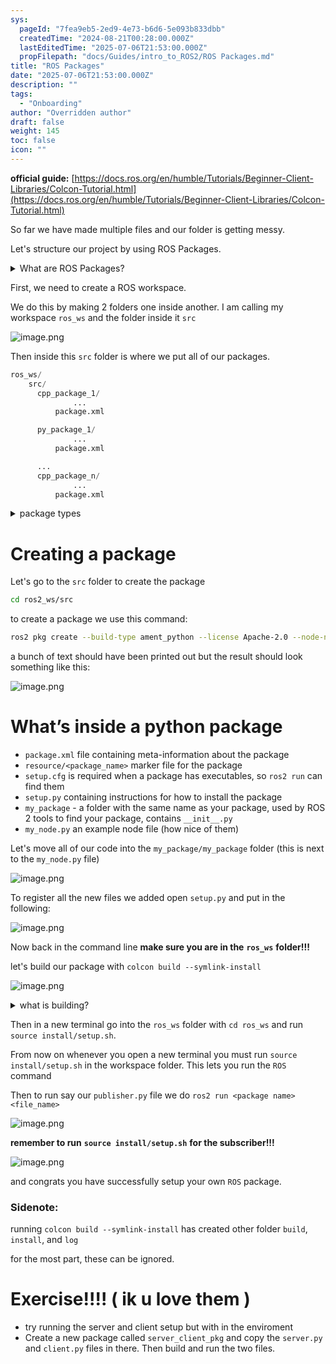 ```yaml
---
sys:
  pageId: "7fea9eb5-2ed9-4e73-b6d6-5e093b833dbb"
  createdTime: "2024-08-21T00:28:00.000Z"
  lastEditedTime: "2025-07-06T21:53:00.000Z"
  propFilepath: "docs/Guides/intro_to_ROS2/ROS Packages.md"
title: "ROS Packages"
date: "2025-07-06T21:53:00.000Z"
description: ""
tags:
  - "Onboarding"
author: "Overridden author"
draft: false
weight: 145
toc: false
icon: ""
---
```


**official guide:** [https://docs.ros.org/en/humble/Tutorials/Beginner-Client-Libraries/Colcon-Tutorial.html](https://docs.ros.org/en/humble/Tutorials/Beginner-Client-Libraries/Colcon-Tutorial.html)

So far we have made multiple files and our folder is getting messy.

Let's structure our project by using ROS Packages.

<details>
      <summary>What are ROS Packages?</summary>
      ROS Packages are, as the name implies, packages of code that are highly sharable between ROS developers.
  </details>

First, we need to create a ROS workspace.

We do this by making 2 folders one inside another. I am calling my workspace `ros_ws` and the folder inside it `src`

![image.png](https://prod-files-secure.s3.us-west-2.amazonaws.com/d518164a-d88e-44d1-a4ee-3adb3bd8bce0/70706947-fd18-4537-a67b-e12946812d31/image.png?X-Amz-Algorithm=AWS4-HMAC-SHA256&X-Amz-Content-Sha256=UNSIGNED-PAYLOAD&X-Amz-Credential=ASIAZI2LB46674NIX3UQ%2F20250805%2Fus-west-2%2Fs3%2Faws4_request&X-Amz-Date=20250805T071650Z&X-Amz-Expires=3600&X-Amz-Security-Token=IQoJb3JpZ2luX2VjEB8aCXVzLXdlc3QtMiJHMEUCIGqkZGF1se36ug8McuWyfvhjxXSzrotQCC4O5CGHpwUZAiEA7eNdhEwnrIAS3Hb%2BeEYptptFFi9guagHhqaxaW2MPGIq%2FwMIWBAAGgw2Mzc0MjMxODM4MDUiDBaZN%2FX39Tcvm0f7mCrcA%2Blb7%2BGOOe9EXK1xDEnmtwHRbOkLgJ4sL69rtnSNbJ6AwSVxXDpA17XjRLvrGdqcwU3zCvCDSjvDSd6lKStyiWxzmTVevg8iPNxgukj%2F7kkICldmhdyIJ5lZnN10iQLee9g08jap%2BoK1TJQy86THdQKydhmFXjLzz0cchDdR65e%2FJhMJ1OsdRF8WxLG1f78b2UnOW5MNJZgIjcPWoAsL2Nei7Hi7jgG8%2Bs1Qn5Qewpz8SKq6xz0hxiVkJNxifaxPlpFDSVHvYmvplQaLBSeE9jh49hTfme%2FXdzaC4Y1c%2FUh7Tk09ThAJRjreIxc6NGxKlNwaoeTzGD1hmnSq44A14XMa40D3o8ZLnOnEEMiGb%2FsT59Rpgy7pemP4EacvmoEWFoNwRCr5cSDxFg32JRhVb2Y6z99GhwzAYhL9P%2FjXqdigjfFHRaoq%2BUHLgVmIrXrOhQgix9l0AurbSfVB4Q%2B1f6%2BqwkMIvMWm4WxuE7mwqC24NApmJPNn49U5hH8lg1TuvUb%2Fqj7Zm9r3NjBkNyVR07y%2F%2BOyaG%2BdrxQMWNefQK81DEXKuAswa%2FW3DorpKA29u0hvwOC%2BZ7yklyCS6N95lEQWNK%2BixIwB4bfYlBNac8AKop7jPK69W%2BOagTnRpMP3axsQGOqUBiUCCSxnSDb7%2Fzs4ZjtQXJGn%2BKmtr5Oj1%2FLjOwYeygCoGPRQMY2ZOx7JfMsurJjZqBheLPFv5l9MQ9tBdBHzjnuP5mD8Lj%2BQv1GNjcuALbvo8Ie0ADP%2F6ClE0%2BYmEAEBMtCcV5JfXJidWgzn0rTYKVY4v2rJw5saDmozCc8%2FDCC3%2BeMifPO4JgWva0ToCHEWd1cgw4q2RsXCiLQMj%2BjSeFycS3roF&X-Amz-Signature=2cf8a96a22e890e6c27319911b5345cb1aca5ea291dc9f68d7450b22f46a179f&X-Amz-SignedHeaders=host&x-amz-checksum-mode=ENABLED&x-id=GetObject)

Then inside this `src` folder is where we put all of our packages.

```python
ros_ws/
    src/
      cpp_package_1/
		      ...
          package.xml

      py_package_1/
		      ...
          package.xml

      ...
      cpp_package_n/
		      ...
          package.xml

```

<details>

<summary>package types</summary>

packages can be either `C++` or python.

the intern file structure is different for each but for this guide we will stick to creating python packages

</details>

# Creating a package

Let's go to the `src` folder to create the package

```bash
cd ros2_ws/src
```

to create a package we use this command:

```bash
ros2 pkg create --build-type ament_python --license Apache-2.0 --node-name my_node my_package
```

a bunch of text should have been printed out but the result should look something like this:

![image.png](https://prod-files-secure.s3.us-west-2.amazonaws.com/d518164a-d88e-44d1-a4ee-3adb3bd8bce0/e6cf1e3f-8512-4a3e-b131-079f800bf3e8/image.png?X-Amz-Algorithm=AWS4-HMAC-SHA256&X-Amz-Content-Sha256=UNSIGNED-PAYLOAD&X-Amz-Credential=ASIAZI2LB46674NIX3UQ%2F20250805%2Fus-west-2%2Fs3%2Faws4_request&X-Amz-Date=20250805T071650Z&X-Amz-Expires=3600&X-Amz-Security-Token=IQoJb3JpZ2luX2VjEB8aCXVzLXdlc3QtMiJHMEUCIGqkZGF1se36ug8McuWyfvhjxXSzrotQCC4O5CGHpwUZAiEA7eNdhEwnrIAS3Hb%2BeEYptptFFi9guagHhqaxaW2MPGIq%2FwMIWBAAGgw2Mzc0MjMxODM4MDUiDBaZN%2FX39Tcvm0f7mCrcA%2Blb7%2BGOOe9EXK1xDEnmtwHRbOkLgJ4sL69rtnSNbJ6AwSVxXDpA17XjRLvrGdqcwU3zCvCDSjvDSd6lKStyiWxzmTVevg8iPNxgukj%2F7kkICldmhdyIJ5lZnN10iQLee9g08jap%2BoK1TJQy86THdQKydhmFXjLzz0cchDdR65e%2FJhMJ1OsdRF8WxLG1f78b2UnOW5MNJZgIjcPWoAsL2Nei7Hi7jgG8%2Bs1Qn5Qewpz8SKq6xz0hxiVkJNxifaxPlpFDSVHvYmvplQaLBSeE9jh49hTfme%2FXdzaC4Y1c%2FUh7Tk09ThAJRjreIxc6NGxKlNwaoeTzGD1hmnSq44A14XMa40D3o8ZLnOnEEMiGb%2FsT59Rpgy7pemP4EacvmoEWFoNwRCr5cSDxFg32JRhVb2Y6z99GhwzAYhL9P%2FjXqdigjfFHRaoq%2BUHLgVmIrXrOhQgix9l0AurbSfVB4Q%2B1f6%2BqwkMIvMWm4WxuE7mwqC24NApmJPNn49U5hH8lg1TuvUb%2Fqj7Zm9r3NjBkNyVR07y%2F%2BOyaG%2BdrxQMWNefQK81DEXKuAswa%2FW3DorpKA29u0hvwOC%2BZ7yklyCS6N95lEQWNK%2BixIwB4bfYlBNac8AKop7jPK69W%2BOagTnRpMP3axsQGOqUBiUCCSxnSDb7%2Fzs4ZjtQXJGn%2BKmtr5Oj1%2FLjOwYeygCoGPRQMY2ZOx7JfMsurJjZqBheLPFv5l9MQ9tBdBHzjnuP5mD8Lj%2BQv1GNjcuALbvo8Ie0ADP%2F6ClE0%2BYmEAEBMtCcV5JfXJidWgzn0rTYKVY4v2rJw5saDmozCc8%2FDCC3%2BeMifPO4JgWva0ToCHEWd1cgw4q2RsXCiLQMj%2BjSeFycS3roF&X-Amz-Signature=e2aa6d69d26be505f245571a05f404c0757be6c4eee6fb1be405418981beccf0&X-Amz-SignedHeaders=host&x-amz-checksum-mode=ENABLED&x-id=GetObject)

# What’s inside a python package

- `package.xml` file containing meta-information about the package
- `resource/<package_name>` marker file for the package
- `setup.cfg` is required when a package has executables, so `ros2 run` can find them
- `setup.py` containing instructions for how to install the package
- `my_package` - a folder with the same name as your package, used by ROS 2 tools to find your package, contains `__init__.py`
- `my_node.py` an example node file (how nice of them)

Let's move all of our code into the `my_package/my_package` folder (this is next to the `my_node.py` file)

![image.png](https://prod-files-secure.s3.us-west-2.amazonaws.com/d518164a-d88e-44d1-a4ee-3adb3bd8bce0/9ce58f11-0da9-4d3e-b86d-506a9685d378/image.png?X-Amz-Algorithm=AWS4-HMAC-SHA256&X-Amz-Content-Sha256=UNSIGNED-PAYLOAD&X-Amz-Credential=ASIAZI2LB46674NIX3UQ%2F20250805%2Fus-west-2%2Fs3%2Faws4_request&X-Amz-Date=20250805T071650Z&X-Amz-Expires=3600&X-Amz-Security-Token=IQoJb3JpZ2luX2VjEB8aCXVzLXdlc3QtMiJHMEUCIGqkZGF1se36ug8McuWyfvhjxXSzrotQCC4O5CGHpwUZAiEA7eNdhEwnrIAS3Hb%2BeEYptptFFi9guagHhqaxaW2MPGIq%2FwMIWBAAGgw2Mzc0MjMxODM4MDUiDBaZN%2FX39Tcvm0f7mCrcA%2Blb7%2BGOOe9EXK1xDEnmtwHRbOkLgJ4sL69rtnSNbJ6AwSVxXDpA17XjRLvrGdqcwU3zCvCDSjvDSd6lKStyiWxzmTVevg8iPNxgukj%2F7kkICldmhdyIJ5lZnN10iQLee9g08jap%2BoK1TJQy86THdQKydhmFXjLzz0cchDdR65e%2FJhMJ1OsdRF8WxLG1f78b2UnOW5MNJZgIjcPWoAsL2Nei7Hi7jgG8%2Bs1Qn5Qewpz8SKq6xz0hxiVkJNxifaxPlpFDSVHvYmvplQaLBSeE9jh49hTfme%2FXdzaC4Y1c%2FUh7Tk09ThAJRjreIxc6NGxKlNwaoeTzGD1hmnSq44A14XMa40D3o8ZLnOnEEMiGb%2FsT59Rpgy7pemP4EacvmoEWFoNwRCr5cSDxFg32JRhVb2Y6z99GhwzAYhL9P%2FjXqdigjfFHRaoq%2BUHLgVmIrXrOhQgix9l0AurbSfVB4Q%2B1f6%2BqwkMIvMWm4WxuE7mwqC24NApmJPNn49U5hH8lg1TuvUb%2Fqj7Zm9r3NjBkNyVR07y%2F%2BOyaG%2BdrxQMWNefQK81DEXKuAswa%2FW3DorpKA29u0hvwOC%2BZ7yklyCS6N95lEQWNK%2BixIwB4bfYlBNac8AKop7jPK69W%2BOagTnRpMP3axsQGOqUBiUCCSxnSDb7%2Fzs4ZjtQXJGn%2BKmtr5Oj1%2FLjOwYeygCoGPRQMY2ZOx7JfMsurJjZqBheLPFv5l9MQ9tBdBHzjnuP5mD8Lj%2BQv1GNjcuALbvo8Ie0ADP%2F6ClE0%2BYmEAEBMtCcV5JfXJidWgzn0rTYKVY4v2rJw5saDmozCc8%2FDCC3%2BeMifPO4JgWva0ToCHEWd1cgw4q2RsXCiLQMj%2BjSeFycS3roF&X-Amz-Signature=5b600d1d1ecc3c7727f865509ac6207acef7710e32bd575f436d9bfc5ef7a31d&X-Amz-SignedHeaders=host&x-amz-checksum-mode=ENABLED&x-id=GetObject)

To register all the new files we added open `setup.py` and put in the following:

![image.png](https://prod-files-secure.s3.us-west-2.amazonaws.com/d518164a-d88e-44d1-a4ee-3adb3bd8bce0/1cd7c262-4cae-4496-9d75-c178537d24a2/image.png?X-Amz-Algorithm=AWS4-HMAC-SHA256&X-Amz-Content-Sha256=UNSIGNED-PAYLOAD&X-Amz-Credential=ASIAZI2LB46674NIX3UQ%2F20250805%2Fus-west-2%2Fs3%2Faws4_request&X-Amz-Date=20250805T071650Z&X-Amz-Expires=3600&X-Amz-Security-Token=IQoJb3JpZ2luX2VjEB8aCXVzLXdlc3QtMiJHMEUCIGqkZGF1se36ug8McuWyfvhjxXSzrotQCC4O5CGHpwUZAiEA7eNdhEwnrIAS3Hb%2BeEYptptFFi9guagHhqaxaW2MPGIq%2FwMIWBAAGgw2Mzc0MjMxODM4MDUiDBaZN%2FX39Tcvm0f7mCrcA%2Blb7%2BGOOe9EXK1xDEnmtwHRbOkLgJ4sL69rtnSNbJ6AwSVxXDpA17XjRLvrGdqcwU3zCvCDSjvDSd6lKStyiWxzmTVevg8iPNxgukj%2F7kkICldmhdyIJ5lZnN10iQLee9g08jap%2BoK1TJQy86THdQKydhmFXjLzz0cchDdR65e%2FJhMJ1OsdRF8WxLG1f78b2UnOW5MNJZgIjcPWoAsL2Nei7Hi7jgG8%2Bs1Qn5Qewpz8SKq6xz0hxiVkJNxifaxPlpFDSVHvYmvplQaLBSeE9jh49hTfme%2FXdzaC4Y1c%2FUh7Tk09ThAJRjreIxc6NGxKlNwaoeTzGD1hmnSq44A14XMa40D3o8ZLnOnEEMiGb%2FsT59Rpgy7pemP4EacvmoEWFoNwRCr5cSDxFg32JRhVb2Y6z99GhwzAYhL9P%2FjXqdigjfFHRaoq%2BUHLgVmIrXrOhQgix9l0AurbSfVB4Q%2B1f6%2BqwkMIvMWm4WxuE7mwqC24NApmJPNn49U5hH8lg1TuvUb%2Fqj7Zm9r3NjBkNyVR07y%2F%2BOyaG%2BdrxQMWNefQK81DEXKuAswa%2FW3DorpKA29u0hvwOC%2BZ7yklyCS6N95lEQWNK%2BixIwB4bfYlBNac8AKop7jPK69W%2BOagTnRpMP3axsQGOqUBiUCCSxnSDb7%2Fzs4ZjtQXJGn%2BKmtr5Oj1%2FLjOwYeygCoGPRQMY2ZOx7JfMsurJjZqBheLPFv5l9MQ9tBdBHzjnuP5mD8Lj%2BQv1GNjcuALbvo8Ie0ADP%2F6ClE0%2BYmEAEBMtCcV5JfXJidWgzn0rTYKVY4v2rJw5saDmozCc8%2FDCC3%2BeMifPO4JgWva0ToCHEWd1cgw4q2RsXCiLQMj%2BjSeFycS3roF&X-Amz-Signature=e2d7c10a108d40372c033b8e2de14cb3d2ac0f0b83ef7e6b14ef4a92ff28c0fe&X-Amz-SignedHeaders=host&x-amz-checksum-mode=ENABLED&x-id=GetObject)

Now back in the command line **make sure you are in the** **`ros_ws`** **folder!!!**

let's build our package with `colcon build --symlink-install`

![image.png](https://prod-files-secure.s3.us-west-2.amazonaws.com/d518164a-d88e-44d1-a4ee-3adb3bd8bce0/2f2a0d27-b173-48fd-b189-5f5c0ce65619/image.png?X-Amz-Algorithm=AWS4-HMAC-SHA256&X-Amz-Content-Sha256=UNSIGNED-PAYLOAD&X-Amz-Credential=ASIAZI2LB46674NIX3UQ%2F20250805%2Fus-west-2%2Fs3%2Faws4_request&X-Amz-Date=20250805T071650Z&X-Amz-Expires=3600&X-Amz-Security-Token=IQoJb3JpZ2luX2VjEB8aCXVzLXdlc3QtMiJHMEUCIGqkZGF1se36ug8McuWyfvhjxXSzrotQCC4O5CGHpwUZAiEA7eNdhEwnrIAS3Hb%2BeEYptptFFi9guagHhqaxaW2MPGIq%2FwMIWBAAGgw2Mzc0MjMxODM4MDUiDBaZN%2FX39Tcvm0f7mCrcA%2Blb7%2BGOOe9EXK1xDEnmtwHRbOkLgJ4sL69rtnSNbJ6AwSVxXDpA17XjRLvrGdqcwU3zCvCDSjvDSd6lKStyiWxzmTVevg8iPNxgukj%2F7kkICldmhdyIJ5lZnN10iQLee9g08jap%2BoK1TJQy86THdQKydhmFXjLzz0cchDdR65e%2FJhMJ1OsdRF8WxLG1f78b2UnOW5MNJZgIjcPWoAsL2Nei7Hi7jgG8%2Bs1Qn5Qewpz8SKq6xz0hxiVkJNxifaxPlpFDSVHvYmvplQaLBSeE9jh49hTfme%2FXdzaC4Y1c%2FUh7Tk09ThAJRjreIxc6NGxKlNwaoeTzGD1hmnSq44A14XMa40D3o8ZLnOnEEMiGb%2FsT59Rpgy7pemP4EacvmoEWFoNwRCr5cSDxFg32JRhVb2Y6z99GhwzAYhL9P%2FjXqdigjfFHRaoq%2BUHLgVmIrXrOhQgix9l0AurbSfVB4Q%2B1f6%2BqwkMIvMWm4WxuE7mwqC24NApmJPNn49U5hH8lg1TuvUb%2Fqj7Zm9r3NjBkNyVR07y%2F%2BOyaG%2BdrxQMWNefQK81DEXKuAswa%2FW3DorpKA29u0hvwOC%2BZ7yklyCS6N95lEQWNK%2BixIwB4bfYlBNac8AKop7jPK69W%2BOagTnRpMP3axsQGOqUBiUCCSxnSDb7%2Fzs4ZjtQXJGn%2BKmtr5Oj1%2FLjOwYeygCoGPRQMY2ZOx7JfMsurJjZqBheLPFv5l9MQ9tBdBHzjnuP5mD8Lj%2BQv1GNjcuALbvo8Ie0ADP%2F6ClE0%2BYmEAEBMtCcV5JfXJidWgzn0rTYKVY4v2rJw5saDmozCc8%2FDCC3%2BeMifPO4JgWva0ToCHEWd1cgw4q2RsXCiLQMj%2BjSeFycS3roF&X-Amz-Signature=df22aec6151f1f64224b6dbcb7e8b9ce7d06aadbfe69067d2e38e4e3f0810b36&X-Amz-SignedHeaders=host&x-amz-checksum-mode=ENABLED&x-id=GetObject)

<details>

<summary>what is building?</summary>

if you are a CS major at Rose-Hulman you will learn the answer to this in CSSE132

but TLDR; is it combines all the code files into one program that can be run easily 

</details>

Then in a new terminal go into the `ros_ws` folder with `cd ros_ws` and run `source install/setup.sh`. 

From now on whenever you open a new terminal you must run `source install/setup.sh` in the workspace folder. This lets you run the `ROS` command

Then to run say our `publisher.py` file we do `ros2 run <package name> <file_name>`

![image.png](https://prod-files-secure.s3.us-west-2.amazonaws.com/d518164a-d88e-44d1-a4ee-3adb3bd8bce0/4f4b1219-3a44-4632-aa0a-ce3471699f59/image.png?X-Amz-Algorithm=AWS4-HMAC-SHA256&X-Amz-Content-Sha256=UNSIGNED-PAYLOAD&X-Amz-Credential=ASIAZI2LB46674NIX3UQ%2F20250805%2Fus-west-2%2Fs3%2Faws4_request&X-Amz-Date=20250805T071650Z&X-Amz-Expires=3600&X-Amz-Security-Token=IQoJb3JpZ2luX2VjEB8aCXVzLXdlc3QtMiJHMEUCIGqkZGF1se36ug8McuWyfvhjxXSzrotQCC4O5CGHpwUZAiEA7eNdhEwnrIAS3Hb%2BeEYptptFFi9guagHhqaxaW2MPGIq%2FwMIWBAAGgw2Mzc0MjMxODM4MDUiDBaZN%2FX39Tcvm0f7mCrcA%2Blb7%2BGOOe9EXK1xDEnmtwHRbOkLgJ4sL69rtnSNbJ6AwSVxXDpA17XjRLvrGdqcwU3zCvCDSjvDSd6lKStyiWxzmTVevg8iPNxgukj%2F7kkICldmhdyIJ5lZnN10iQLee9g08jap%2BoK1TJQy86THdQKydhmFXjLzz0cchDdR65e%2FJhMJ1OsdRF8WxLG1f78b2UnOW5MNJZgIjcPWoAsL2Nei7Hi7jgG8%2Bs1Qn5Qewpz8SKq6xz0hxiVkJNxifaxPlpFDSVHvYmvplQaLBSeE9jh49hTfme%2FXdzaC4Y1c%2FUh7Tk09ThAJRjreIxc6NGxKlNwaoeTzGD1hmnSq44A14XMa40D3o8ZLnOnEEMiGb%2FsT59Rpgy7pemP4EacvmoEWFoNwRCr5cSDxFg32JRhVb2Y6z99GhwzAYhL9P%2FjXqdigjfFHRaoq%2BUHLgVmIrXrOhQgix9l0AurbSfVB4Q%2B1f6%2BqwkMIvMWm4WxuE7mwqC24NApmJPNn49U5hH8lg1TuvUb%2Fqj7Zm9r3NjBkNyVR07y%2F%2BOyaG%2BdrxQMWNefQK81DEXKuAswa%2FW3DorpKA29u0hvwOC%2BZ7yklyCS6N95lEQWNK%2BixIwB4bfYlBNac8AKop7jPK69W%2BOagTnRpMP3axsQGOqUBiUCCSxnSDb7%2Fzs4ZjtQXJGn%2BKmtr5Oj1%2FLjOwYeygCoGPRQMY2ZOx7JfMsurJjZqBheLPFv5l9MQ9tBdBHzjnuP5mD8Lj%2BQv1GNjcuALbvo8Ie0ADP%2F6ClE0%2BYmEAEBMtCcV5JfXJidWgzn0rTYKVY4v2rJw5saDmozCc8%2FDCC3%2BeMifPO4JgWva0ToCHEWd1cgw4q2RsXCiLQMj%2BjSeFycS3roF&X-Amz-Signature=17f7ec0dc3ee4f01ef32c32b247b91438e92ea644ecc7d11278e924d4fa485c0&X-Amz-SignedHeaders=host&x-amz-checksum-mode=ENABLED&x-id=GetObject)

**remember to run** **`source install/setup.sh`** **for the subscriber!!!**

![image.png](https://prod-files-secure.s3.us-west-2.amazonaws.com/d518164a-d88e-44d1-a4ee-3adb3bd8bce0/02121119-dad4-49ec-8356-c956108b4243/image.png?X-Amz-Algorithm=AWS4-HMAC-SHA256&X-Amz-Content-Sha256=UNSIGNED-PAYLOAD&X-Amz-Credential=ASIAZI2LB46674NIX3UQ%2F20250805%2Fus-west-2%2Fs3%2Faws4_request&X-Amz-Date=20250805T071650Z&X-Amz-Expires=3600&X-Amz-Security-Token=IQoJb3JpZ2luX2VjEB8aCXVzLXdlc3QtMiJHMEUCIGqkZGF1se36ug8McuWyfvhjxXSzrotQCC4O5CGHpwUZAiEA7eNdhEwnrIAS3Hb%2BeEYptptFFi9guagHhqaxaW2MPGIq%2FwMIWBAAGgw2Mzc0MjMxODM4MDUiDBaZN%2FX39Tcvm0f7mCrcA%2Blb7%2BGOOe9EXK1xDEnmtwHRbOkLgJ4sL69rtnSNbJ6AwSVxXDpA17XjRLvrGdqcwU3zCvCDSjvDSd6lKStyiWxzmTVevg8iPNxgukj%2F7kkICldmhdyIJ5lZnN10iQLee9g08jap%2BoK1TJQy86THdQKydhmFXjLzz0cchDdR65e%2FJhMJ1OsdRF8WxLG1f78b2UnOW5MNJZgIjcPWoAsL2Nei7Hi7jgG8%2Bs1Qn5Qewpz8SKq6xz0hxiVkJNxifaxPlpFDSVHvYmvplQaLBSeE9jh49hTfme%2FXdzaC4Y1c%2FUh7Tk09ThAJRjreIxc6NGxKlNwaoeTzGD1hmnSq44A14XMa40D3o8ZLnOnEEMiGb%2FsT59Rpgy7pemP4EacvmoEWFoNwRCr5cSDxFg32JRhVb2Y6z99GhwzAYhL9P%2FjXqdigjfFHRaoq%2BUHLgVmIrXrOhQgix9l0AurbSfVB4Q%2B1f6%2BqwkMIvMWm4WxuE7mwqC24NApmJPNn49U5hH8lg1TuvUb%2Fqj7Zm9r3NjBkNyVR07y%2F%2BOyaG%2BdrxQMWNefQK81DEXKuAswa%2FW3DorpKA29u0hvwOC%2BZ7yklyCS6N95lEQWNK%2BixIwB4bfYlBNac8AKop7jPK69W%2BOagTnRpMP3axsQGOqUBiUCCSxnSDb7%2Fzs4ZjtQXJGn%2BKmtr5Oj1%2FLjOwYeygCoGPRQMY2ZOx7JfMsurJjZqBheLPFv5l9MQ9tBdBHzjnuP5mD8Lj%2BQv1GNjcuALbvo8Ie0ADP%2F6ClE0%2BYmEAEBMtCcV5JfXJidWgzn0rTYKVY4v2rJw5saDmozCc8%2FDCC3%2BeMifPO4JgWva0ToCHEWd1cgw4q2RsXCiLQMj%2BjSeFycS3roF&X-Amz-Signature=80a78afacec6cda03ce25a9e916a9baf80e8e9ec204fad7d11a979062c9a39fc&X-Amz-SignedHeaders=host&x-amz-checksum-mode=ENABLED&x-id=GetObject)

and congrats you have successfully setup your own `ROS` package.

### Sidenote:

running `colcon build --symlink-install` has created other folder `build`, `install`, and `log`

for the most part, these can be ignored.

# Exercise!!!! ( ik u love them )

- try running the server and client setup but with in the enviroment
- Create a new package called `server_client_pkg` and copy the `server.py` and `client.py` files in there. Then build and run the two files.
